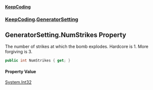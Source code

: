 #### [KeepCoding](index.md 'index')
### [KeepCoding](KeepCoding.md 'KeepCoding').[GeneratorSetting](GeneratorSetting.md 'KeepCoding.GeneratorSetting')
## GeneratorSetting.NumStrikes Property
The number of strikes at which the bomb explodes. Hardcore is 1. More forgiving is 3.  
```csharp
public int NumStrikes { get; }
```
#### Property Value
[System.Int32](https://docs.microsoft.com/en-us/dotnet/api/System.Int32 'System.Int32')
